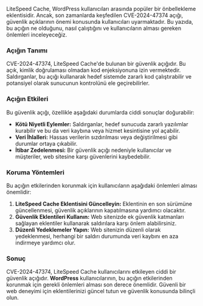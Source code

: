 LiteSpeed Cache, WordPress kullanıcıları arasında popüler bir önbellekleme eklentisidir. Ancak, son zamanlarda keşfedilen CVE-2024-47374 açığı, güvenlik açıklarının önemi konusunda kullanıcıları uyarmaktadır. Bu yazıda, bu açığın ne olduğunu, nasıl çalıştığını ve kullanıcıların alması gereken önlemleri inceleyeceğiz.

### Açığın Tanımı

CVE-2024-47374, LiteSpeed Cache'de bulunan bir güvenlik açığıdır. Bu açık, kimlik doğrulaması olmadan kod enjeksiyonuna izin vermektedir. Saldırganlar, bu açığı kullanarak hedef sistemde zararlı kod çalıştırabilir ve potansiyel olarak sunucunun kontrolünü ele geçirebilirler. 

### Açığın Etkileri

Bu güvenlik açığı, özellikle aşağıdaki durumlarda ciddi sonuçlar doğurabilir:

- **Kötü Niyetli Eylemler:** Saldırganlar, hedef sunucuda zararlı yazılımlar kurabilir ve bu da veri kaybına veya hizmet kesintisine yol açabilir.
- **Veri İhlalleri:** Hassas verilerin sızdırılması veya değiştirilmesi gibi durumlar ortaya çıkabilir.
- **İtibar Zedelenmesi:** Bir güvenlik açığı nedeniyle kullanıcılar ve müşteriler, web sitesine karşı güvenlerini kaybedebilir.

### Koruma Yöntemleri

Bu açığın etkilerinden korunmak için kullanıcıların aşağıdaki önlemleri alması önemlidir:

1. **LiteSpeed Cache Eklentisini Güncelleyin:** Eklentinin en son sürümüne güncellenmesi, güvenlik açıklarının kapatılmasına yardımcı olacaktır.
2. **Güvenlik Eklentileri Kullanın:** Web sitenizde ek güvenlik katmanları sağlayan eklentiler kullanarak saldırılara karşı önlem alabilirsiniz.
3. **Düzenli Yedeklemeler Yapın:** Web sitenizin düzenli olarak yedeklenmesi, herhangi bir saldırı durumunda veri kaybını en aza indirmeye yardımcı olur.

### Sonuç

CVE-2024-47374, LiteSpeed Cache kullanıcılarını etkileyen ciddi bir güvenlik açığıdır. **WordPress** kullanıcılarının, bu açığın etkilerinden korunmak için gerekli önlemleri alması son derece önemlidir. Güvenli bir web deneyimi için eklentilerinizi güncel tutun ve güvenlik konusunda bilinçli olun.
